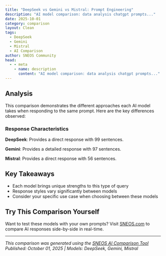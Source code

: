 ```yaml
---
title: "DeepSeek vs Gemini vs Mistral: Prompt Engineering"
description: "AI model comparison: data analysis chatgpt prompts..."
date: 2025-10-01
category: comparison
layout: Clean
tags:
  - DeepSeek
  - Gemini
  - Mistral
  - AI Comparison
author: SNEOS Community
head:
  - - meta
    - name: description
      content: "AI model comparison: data analysis chatgpt prompts..."
---
```


<ChatComparison
  title="DeepSeek vs Gemini vs Mistral: Prompt Engineering"
  prompt="data analysis chatgpt prompts"
  :responses='{
    "DeepSeek": "Of course! Here is a comprehensive guide to data analysis prompts for ChatGPT, structured from beginner to advanced levels.\n\nThe key to effective prompting is to be specific about your **goal**, your **data context**, and the **desired output format**.\n\n---\n\n### **Part 1: The Anatomy of a Great Data Analysis Prompt**\n\nA good prompt provides context and direction. Use this framework:\n\n1.  **Role \u0026 Context:** \u0022Act as a [Data Analyst/Marketing Analyst]. I am analyzing a dataset of [describe your data, e.g., e-commerce transactions].\u0022\n2.  **Data Description:** \u0022The dataset contains columns like: [list key columns, e.g., \u0060order_id\u0060, \u0060customer_id\u0060, \u0060product\u0060, \u0060category\u0060, \u0060order_date\u0060, \u0060revenue\u0060].\u0022\n3.  **Specific Goal/Task:** \u0022My goal is to [find the top-selling categories, understand customer churn, forecast next quarter\u0027s sales].\u0022\n4.  **Output Format:** \u0022Please provide [a step-by-step plan, a Python code snippet, a summary of insights in a table, a SQL query].\u0022\n\n---\n\n### **Part 2: Prompt Examples by Use Case**\n\n#### **Category 1: Planning \u0026 Strategy (Before You Code)**\n\nUse these to structure your analysis.\n\n*   **Prompt:** \u0022I have a dataset of customer support tickets with columns: \u0060ticket_id\u0060, \u0060date_opened\u0060, \u0060date_closed\u0060, \u0060customer_segment\u0060, \u0060issue_type\u0060, \u0060agent_id\u0060, \u0060satisfaction_rating\u0060 (1-5). My goal is to identify the main drivers of low satisfaction ratings. Generate a step-by-step analysis plan.\u0022\n*   **Prompt:** \u0022Act as a business intelligence analyst. I need to analyze our SaaS company\u0027s user onboarding funnel. The key metrics are sign-ups, activations, and paid subscriptions. What are the top 3 questions I should answer with this data to improve conversion rates?\u0022\n\n#### **Category 2: Code Generation \u0026 Data Wrangling**\n\nGet help with Python (Pandas, NumPy, Scikit-learn) or R code.\n\n*   **Cleaning Data:**\n    *   **Prompt:** \u0022Write a Python function using Pandas to clean a sales dataset. The function should: 1) Handle missing values in the \u0027revenue\u0027 column by filling them with 0. 2) Convert the \u0027date\u0027 column to a datetime object. 3) Remove duplicate rows based on the \u0027transaction_id\u0027 column.\u0022\n*   **Feature Engineering:**\n    *   **Prompt:** \u0022Given a Pandas DataFrame \u0060df\u0060 with a \u0027signup_date\u0027 column, write code to create a new feature called \u0027days_since_signup\u0027 calculated from today\u0027s date. Then, create another feature \u0027is_weekend\u0027 based on the \u0027signup_date\u0027.\u0022\n*   **Statistical Testing:**\n    *   **Prompt:** \u0022I have two arrays: \u0060group_A_scores\u0060 and \u0060group_B_scores\u0060. Write Python code to perform a two-sample t-test to see if there\u0027s a statistically significant difference between the means of the two groups. Use \u0060scipy.stats\u0060. Also, interpret a p-value of 0.03.\u0022\n\n#### **Category 3: Exploratory Data Analysis (EDA) \u0026 Visualization**\n\nAsk for both code and interpretation.\n\n*   **Prompt:** \u0022I have a DataFrame \u0060df\u0060 with columns \u0027age\u0027, \u0027income\u0027, and \u0027purchase_amount\u0027. Generate Python code (using Matplotlib/Seaborn) to create the following plots: 1) A histogram of \u0027age\u0027. 2) A scatter plot of \u0027age\u0027 vs. \u0027income\u0027, colored by \u0027purchase_amount\u0027. 3) A boxplot of \u0027income\u0027 by age groups (e.g., 18-25, 26-40, 41\u002B).\u0022\n*   **Prompt:** \u0022Interpret the following correlation matrix for an e-commerce store. Focus on the relationship between \u0027time_on_site\u0027 and \u0027add_to_cart_count\u0027, and between \u0027product_price\u0027 and \u0027purchase_likelihood\u0027. What are two potential business insights?\u0022\n\n#### **Category 4: Advanced Analysis \u0026 Modeling**\n\nGet help with machine learning and statistical models.\n\n*   **Clustering:**\n    *   **Prompt:** \u0022I want to segment customers based on their \u0027recency\u0027, \u0027frequency\u0027, and \u0027monetary_value\u0027 (RFM). Suggest a suitable clustering algorithm (like K-Means) and write a step-by-step Python code outline for this task, including feature scaling and determining the optimal number of clusters.\u0022\n*   **Predictive Modeling:**\n    *   **Prompt:** \u0022My goal is to predict customer churn (binary: 1 for churned, 0 for active). The features are \u0027tenure\u0027, \u0027monthly_charges\u0027, \u0027contract_type\u0027, and \u0027number_of_support_calls\u0027. Which classification model would be a good starting point? Provide a Python code snippet using Scikit-learn to train a Logistic Regression model, including splitting the data and evaluating it with a confusion matrix.\u0022\n*   **Time Series Forecasting:**\n    *   **Prompt:** \u0022I have a time series of daily sales for the past two years in a DataFrame. Write Python code to plot the data and decompose it into trend, seasonality, and residuals using \u0060statsmodels\u0060. Then, suggest a simple forecasting model like SARIMA for this data.\u0022\n\n#### **Category 5: SQL for Data Analysis**\n\nTranslate your questions into SQL queries.\n\n*   **Prompt:** \u0022Write a SQL query to find the top 5 customers by total revenue in the last quarter. Tables: \u0060customers\u0060 (id, name), \u0060orders\u0060 (id, customer_id, order_date, total_amount).\u0022\n*   **Prompt:** \u0022I have a table \u0060user_sessions\u0060 with \u0060user_id\u0060, \u0060session_start\u0060, and \u0060session_end\u0060. Write a SQL query to calculate the average session duration per user in minutes.\u0022\n\n#### **Category 6: Interpreting Results \u0026 Storytelling**\n\nThis is where ChatGPT shines\u2014turning numbers into narratives.\n\n*   **Prompt:** \u0022Here are the key findings from my analysis: 1) Customers from Region A have a 30% higher lifetime value. 2) Product category \u0027Electronics\u0027 has the highest return rate at 15%. 3) Support tickets resolved within 2 hours have a 4.5/5 avg. satisfaction score. Summarize these insights into 3 concise bullet points for a non-technical manager and suggest one recommended action for each.\u0022\n*   **Prompt:** \u0022Act as a data analyst. I found a strong positive correlation (r=0.85) between marketing spend and website traffic. Draft two paragraphs explaining this finding, its business implications, and a caveat about correlation not implying causation.\u0022\n\n---\n\n### **Part 3: Pro-Tips \u0026 Best Practices**\n\n1.  **Iterate:** Your first prompt might not be perfect. Follow up with \u0022Now, modify that code to also handle outliers\u0022 or \u0022Explain that statistical term in simpler language.\u0022\n2.  **Provide Sample Data:** For complex tasks, provide a small sample of your data structure.\n    *   *Example:* \u0022My data looks like this: \u0060[{\u0027user\u0027: \u0027Alice\u0027, \u0027clicks\u0027: 45}, {\u0027user\u0027: \u0027Bob\u0027, \u0027clicks\u0027: 12}]\u0060. Write code to find the user with the maximum clicks.\u0022\n3.  **Ask for Explanations:** Don\u0027t just accept the code. Ask \u0022Can you explain how this part of the code works?\u0022 or \u0022Why did you choose a t-test instead of a z-test here?\u0022\n4.  **Specify the Library Version:** If compatibility is crucial, mention it. \u0022Using Pandas version 1.5.3, write code to...\u0022\n5.  **Error Debugging:** Paste your error message and code. \u0022I\u0027m getting this error \u0060ValueError: could not convert string to float: \u0027N/A\u0027\u0060. Here is my code: [paste code]. How can I fix it?\u0022\n\nBy using these structured prompts, you can transform ChatGPT from a simple chatbot into a powerful, on-demand data analysis assistant.",
    "Gemini": "Okay, here\u0027s a collection of ChatGPT prompts tailored for data analysis tasks, categorized for clarity.  I\u0027ve aimed to provide a range of prompts from simple to more complex, incorporating different analytical techniques and focusing on clarity and desired output.\n\n**I. Data Exploration \u0026 Summary**\n\n*   **Prompt 1 (Basic Summary):** \u0022Summarize the key statistics for the \u0027Sales\u0027 column in this dataset: [Paste dataset here or provide a link to the data].  Include the mean, median, standard deviation, minimum, and maximum values.\u0022\n\n*   **Prompt 2 (Distribution):** \u0022Describe the distribution of the \u0027Age\u0027 variable in this dataset: [Paste dataset here or provide a link to the data]. Is it normally distributed? Are there any outliers or skewness?\u0022\n\n*   **Prompt 3 (Missing Values):** \u0022Identify and quantify the missing values in each column of this dataset: [Paste dataset here or provide a link to the data]. Report the number of missing values and the percentage of missing values for each column.\u0022\n\n*   **Prompt 4 (Data Types):** \u0022Analyze the data types of each column in this dataset: [Paste dataset here or provide a link to the data].  Are the data types appropriate for the data they contain?  If not, suggest alternative data types.\u0022\n\n*   **Prompt 5 (Unique Values):** \u0022List the unique values in the \u0027Country\u0027 column of this dataset: [Paste dataset here or provide a link to the data].  Also, count the occurrences of each unique value.\u0022\n\n*   **Prompt 6 (Top N):** \u0022Identify the top 5 most frequent values in the \u0027Product Category\u0027 column of this dataset: [Paste dataset here or provide a link to the data]. Include their respective counts.\u0022\n\n*   **Prompt 7 (Data Profiling):** \u0022Perform a basic data profiling of this dataset: [Paste dataset here or provide a link to the data]. Include the number of rows and columns, data types of each column, missing value counts, and basic descriptive statistics for numerical columns.\u0022\n\n**II. Relationship Analysis \u0026 Correlation**\n\n*   **Prompt 8 (Correlation Matrix):** \u0022Calculate the correlation matrix for the numerical columns in this dataset: [Paste dataset here or provide a link to the data].  Interpret the strongest positive and negative correlations.\u0022\n\n*   **Prompt 9 (Scatter Plot Analysis):** \u0022Analyze the relationship between \u0027Advertising Spend\u0027 and \u0027Sales\u0027 in this dataset: [Paste dataset here or provide a link to the data]. Describe the nature of the relationship (linear, non-linear, positive, negative) and provide a possible explanation.\u0022\n\n*   **Prompt 10 (Grouped Analysis):** \u0022Compare the average \u0027Customer Satisfaction\u0027 score for different \u0027Product Categories\u0027 in this dataset: [Paste dataset here or provide a link to the data].  Which product category has the highest average satisfaction score?\u0022\n\n*   **Prompt 11 (Hypothesis Testing - Correlation):** \u0022Test the hypothesis that there is a statistically significant correlation between \u0027Time Spent on Website\u0027 and \u0027Conversion Rate\u0027 in this dataset: [Paste dataset here or provide a link to the data]. State the null and alternative hypotheses, and provide a conclusion based on a significance level of 0.05 (assuming the p-value is provided by you or another tool).\u0022  *(Note:  ChatGPT won\u0027t perform statistical tests itself, but it can help you structure your hypothesis and interpret results you get from statistical software).*\n\n*   **Prompt 12 (Segment Analysis):** \u0022Analyze the relationship between \u0027Age\u0027 and \u0027Income\u0027, segmented by \u0027Gender\u0027 in this dataset: [Paste dataset here or provide a link to the data]. Are there different trends in income based on age for males and females?\u0022\n\n**III. Data Cleaning \u0026 Transformation**\n\n*   **Prompt 13 (Outlier Detection):** \u0022Identify outliers in the \u0027Transaction Amount\u0027 column of this dataset: [Paste dataset here or provide a link to the data]. Use the IQR (Interquartile Range) method to define outliers.\u0022\n\n*   **Prompt 14 (Data Type Conversion):** \u0022Convert the \u0027Order Date\u0027 column in this dataset: [Paste dataset here or provide a link to the data] to a datetime data type.  Explain the steps involved.\u0022\n\n*   **Prompt 15 (Handling Missing Values):** \u0022Impute the missing values in the \u0027Salary\u0027 column of this dataset: [Paste dataset here or provide a link to the data]. Use the mean imputation method. Justify your choice.\u0022  (You could also specify median, mode, or a more sophisticated imputation method).\n\n*   **Prompt 16 (Data Normalization/Standardization):** \u0022Normalize the \u0027Price\u0027 column in this dataset: [Paste dataset here or provide a link to the data] using min-max scaling. Explain why normalization might be necessary.\u0022\n\n*   **Prompt 17 (Text Cleaning):** \u0022Clean the \u0027Product Description\u0027 column in this dataset: [Paste dataset here or provide a link to the data]. Remove punctuation, convert to lowercase, and remove stop words.\u0022\n\n*   **Prompt 18 (Duplicate Removal):** \u0022Identify and remove duplicate rows from this dataset: [Paste dataset here or provide a link to the data]. Explain what constitutes a duplicate in this context (e.g., identical values across all columns).\u0022\n\n**IV. Predictive Analysis (Conceptual - ChatGPT can\u0027t execute code)**\n\n*   **Prompt 19 (Model Selection):** \u0022I want to predict \u0027Customer Churn\u0027 based on \u0027Age\u0027, \u0027Usage Frequency\u0027, and \u0027Contract Length\u0027 in this dataset: [Paste dataset here or provide a link to the data]. Which machine learning algorithm would be most suitable for this task, and why?\u0022\n\n*   **Prompt 20 (Feature Engineering):** \u0022Suggest potential new features that could be engineered from the existing columns in this dataset: [Paste dataset here or provide a link to the data] to improve the accuracy of a model predicting \u0027Sales\u0027.\u0022\n\n*   **Prompt 21 (Model Evaluation Metrics):** \u0022I\u0027m training a model to predict whether a customer will click on an ad. What are the key evaluation metrics I should use to assess the performance of my model, and why?\u0022 (Focus on metrics like precision, recall, F1-score, AUC).\n\n*   **Prompt 22 (Overfitting/Underfitting):** \u0022How can I tell if my machine learning model is overfitting or underfitting the data, and what steps can I take to address these problems?\u0022\n\n**V. Specific Business Questions**\n\n*   **Prompt 23 (Sales Trends):** \u0022Analyze the sales data in this dataset: [Paste dataset here or provide a link to the data] and identify any significant trends or patterns over time. What months or quarters have the highest sales?\u0022\n\n*   **Prompt 24 (Customer Segmentation):** \u0022Based on the customer data in this dataset: [Paste dataset here or provide a link to the data], suggest potential customer segments that could be targeted with different marketing campaigns.\u0022\n\n*   **Prompt 25 (Risk Assessment):** \u0022Using the loan application data in this dataset: [Paste dataset here or provide a link to the data], identify the factors that are most strongly associated with loan default.\u0022\n\n*   **Prompt 26 (Marketing Campaign Analysis):** \u0022Analyze the results of a marketing campaign in this dataset: [Paste dataset here or provide a link to the data]. Which campaign was the most effective in terms of conversion rate and cost per acquisition?\u0022\n\n*   **Prompt 27 (Inventory Optimization):** \u0022Based on the sales and inventory data in this dataset: [Paste dataset here or provide a link to the data], suggest strategies for optimizing inventory levels to minimize stockouts and holding costs.\u0022\n\n**VI.  Prompting for Specific Output Formats**\n\n*   **Prompt 28 (Table Output):** \u0022Present the summary statistics (mean, median, standard deviation, min, max) for the \u0027Price\u0027 and \u0027Quantity\u0027 columns in this dataset: [Paste dataset here or provide a link to the data] in a table format.\u0022\n\n*   **Prompt 29 (Bullet Point Summary):** \u0022Summarize the key findings from your analysis of this dataset: [Paste dataset here or provide a link to the data] in a concise bullet point list.\u0022\n\n*   **Prompt 30 (Executive Summary):** \u0022Write a brief executive summary (no more than 200 words) summarizing the key insights from this dataset: [Paste dataset here or provide a link to the data].  Focus on the implications for business decision-making.\u0022\n\n**VII.  Prompts for Code (Python with Pandas - Use with caution, always test!)**\n\n*   **Prompt 31:** \u0022Write Python code using the Pandas library to load this dataset [Paste dataset here as CSV or a link to a CSV file] into a DataFrame.\u0022\n\n*   **Prompt 32:** \u0022Write Python code using the Pandas library to calculate the correlation matrix of numerical columns in this dataset [Paste dataset here as CSV or a link to a CSV file] and display it as a heatmap using Seaborn.\u0022\n\n*   **Prompt 33:** \u0022Write Python code using the Pandas library to group the data by \u0027Category\u0027 and calculate the average \u0027Price\u0027 for each category in this dataset [Paste dataset here as CSV or a link to a CSV file].\u0022\n\n**Important Considerations When Using These Prompts:**\n\n*   **Data Privacy:**  Be extremely cautious about sharing sensitive or confidential data with ChatGPT.  Consider using anonymized or synthetic data for testing purposes.\n*   **Data Format:**  ChatGPT is better at handling data in a clear, structured format like CSV (comma-separated values).  If your data is in a different format, you may need to convert it first.\n*   **Specificity:** The more specific you are in your prompt, the better the results will be. Clearly define what you want to analyze, what relationships you\u0027re interested in, and what kind of output you expect.\n*   **Context:**  Provide as much context as possible about the data and your goals.  This will help ChatGPT understand your needs and provide more relevant insights.\n*   **Verification:**  Always critically evaluate the output from ChatGPT.  Don\u0027t blindly trust its analysis.  Double-check its calculations and interpretations. ChatGPT is a tool to assist you, not a replacement for your own judgment.\n*   **Limitations:** ChatGPT cannot perform real data analysis requiring execution of code directly (e.g., statistical tests).  It can generate *example* code, explain concepts, and help you formulate hypotheses, but you\u0027ll need to use dedicated data analysis tools (Python with Pandas/Scikit-learn, R, SPSS, etc.) to actually perform the computations.\n*   **Iterative Process:** Data analysis is often an iterative process. Start with broad questions and then refine your prompts based on the results you get.\n\nBy using these prompts as a starting point and adapting them to your specific needs, you can leverage ChatGPT to explore your data, generate insights, and answer important business questions. Remember to always verify the results and use your own judgment.  Good luck!\n",
    "Mistral": "Certainly! Here are some prompts you can use to engage with ChatGPT for data analysis tasks:\n\n### General Data Analysis Prompts\n1. **Data Cleaning:**\n   - \u0022Can you help me clean this dataset? It has missing values and some inconsistent entries.\u0022\n   - \u0022How can I handle outliers in my dataset?\u0022\n\n2. **Data Exploration:**\n   - \u0022What are some common techniques for exploratory data analysis (EDA)?\u0022\n   - \u0022Can you generate a summary statistics report for this dataset?\u0022\n\n3. **Data Visualization:**\n   - \u0022What are the best types of charts to visualize time series data?\u0022\n   - \u0022Can you create a bar chart to compare the sales figures for different regions?\u0022\n\n4. **Statistical Analysis:**\n   - \u0022How can I perform a t-test to compare two groups in my dataset?\u0022\n   - \u0022Can you explain the concept of p-value and how to interpret it?\u0022\n\n5. **Machine Learning:**\n   - \u0022What are the steps to build a predictive model using this dataset?\u0022\n   - \u0022Can you help me choose the right machine learning algorithm for my classification problem?\u0022\n\n### Specific Data Analysis Prompts\n1. **Customer Segmentation:**\n   - \u0022How can I segment my customer data based on purchasing behavior?\u0022\n   - \u0022Can you help me perform a cluster analysis on this dataset?\u0022\n\n2. **Sales Forecasting:**\n   - \u0022What are the best methods for forecasting future sales based on historical data?\u0022\n   - \u0022Can you help me build a time series forecasting model?\u0022\n\n3. **Market Basket Analysis:**\n   - \u0022How can I identify which products are frequently bought together?\u0022\n   - \u0022Can you help me perform an association rule mining on this transaction dataset?\u0022\n\n4. **Sentiment Analysis:**\n   - \u0022How can I analyze the sentiment of customer reviews?\u0022\n   - \u0022Can you help me build a sentiment analysis model using natural language processing?\u0022\n\n5. **Anomaly Detection:**\n   - \u0022How can I detect anomalies in my dataset?\u0022\n   - \u0022Can you help me implement an anomaly detection algorithm?\u0022\n\n### Advanced Data Analysis Prompts\n1. **Deep Learning:**\n   - \u0022How can I use deep learning for image classification?\u0022\n   - \u0022Can you help me build a neural network for predicting stock prices?\u0022\n\n2. **Natural Language Processing (NLP):**\n   - \u0022How can I perform topic modeling on a large text dataset?\u0022\n   - \u0022Can you help me build a chatbot using NLP techniques?\u0022\n\n3. **Big Data:**\n   - \u0022How can I process and analyze large datasets using Hadoop and Spark?\u0022\n   - \u0022Can you help me set up a data pipeline for real-time data analysis?\u0022\n\n4. **Data Privacy and Ethics:**\n   - \u0022What are the best practices for ensuring data privacy in my analysis?\u0022\n   - \u0022Can you help me understand the ethical implications of data analysis?\u0022\n\n### Practical Examples\n1. **Data Cleaning Example:**\n   - \u0022I have a dataset with missing values in the \u0027age\u0027 column. How can I impute these missing values?\u0022\n\n2. **Data Visualization Example:**\n   - \u0022Can you help me create a heatmap to visualize the correlation matrix of my dataset?\u0022\n\n3. **Statistical Analysis Example:**\n   - \u0022How can I perform a chi-square test to determine if there is a significant association between two categorical variables?\u0022\n\n4. **Machine Learning Example:**\n   - \u0022Can you help me build a decision tree model to predict customer churn?\u0022\n\n5. **Advanced Analysis Example:**\n   - \u0022How can I use LSTM (Long Short-Term Memory) networks for time series forecasting?\u0022\n\nThese prompts should help you get started with various data analysis tasks using ChatGPT."
  }'
  published-date="15:32"
/>

## Analysis

This comparison demonstrates the different approaches each AI model takes when responding to the same prompt. Here are the key differences observed:

### Response Characteristics

**DeepSeek**: Provides a direct response with 99 sentences. 

**Gemini**: Provides a detailed response with 97 sentences. 

**Mistral**: Provides a direct response with 56 sentences. 

## Key Takeaways

- Each model brings unique strengths to this type of query
- Response styles vary significantly between models
- Consider your specific use case when choosing between these models

## Try This Comparison Yourself

Want to test these models with your own prompts? Visit [SNEOS.com](https://sneos.com) to compare AI responses side-by-side in real-time.

---

*This comparison was generated using the [SNEOS AI Comparison Tool](https://sneos.com)*
*Published: October 01, 2025 | Models: DeepSeek, Gemini, Mistral*
